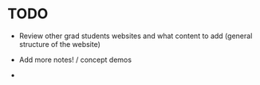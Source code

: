 # TODO

- Review other grad students websites and what content to add (general structure of the website)

- Add more notes! / concept demos

- 



